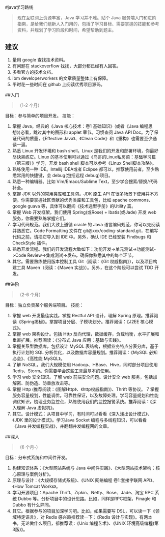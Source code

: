 #java学习路线

>现在互联网上资源丰富，Java 学习并不难。贴个 Java 服务端入门和进阶指南，是给我们组新人入门用的，包括了学习目标、需要掌握的技能和参考资料，并规划了学习阶段和时间，希望帮助到题主。

## 建议
1. 量用 google 查找技术资料。
2. 有问题在 stackoverflow 找找，大部分都已经有人回答。
3. 多看官方的技术文档。
4. ibm developerworkers 的文章质量整体上有保障。
5. 平时花一些时间在 github 上阅读优秀项目源码。

##入门
>（1-2 个月）

目标：参与简单的项目开发。
技能：
1. 掌握 Java。经典的《Java 核心技术：卷1 基础知识》(或者《Java 编程思想》)必看，跳过其中的图形和 applet 章节。习惯查阅 Java API Doc。为了保证代码的质量，《Effective Java》、《Clean Code》和《重构》也需要至少通读一遍。
2. 熟悉 Linux 开发环境和 bash shell。Linux 是我们的开发和部署环境，你最好尽快熟练它。Linux 的基本使用可以通过《鸟哥的Linux私房菜：基础学习篇（第三版）》学习，开发 bash shell 脚本可以参考《Linux Shell脚本攻略》。
3. 熟练使用一种 IDE。Intellij IDEA或者 Eclipse 都可以，推荐使用前者。至少熟悉常用的快捷键，会 debug(包括远程 debug)项目。
4. 熟悉一种编辑器。比如 Vim/Emacs/Sublime Text，至少学会搜索/替换/代码补全。
5. 掌握 JDK 以外的常用类库和工具包。JDK 原生 API 在很多场景下使用并不方便。你需要掌握社区贡献的优秀类库和工具包，比如 apache commons、google guava 等，具体可以翻阅《技术选型手册》的Utility 篇。
6. 掌握 Web 开发框架。我们使用 Spring(或Rose) + Ibatis(或Jade) 开发 web 服务，你需要熟练掌握它们。
7. 学习代码规范。我们大致上遵循 oracle 的 Java 语言编码规范，你可以先阅读并熟悉它。Code Formatting 文件在 git@xxx/coding-standard.git，在编写代码之前，请把它导入到 IDE 中。另外，确认 IDE 已经安装 Findbugs 和 CheckStyle 插件。
8. 熟悉开发流程。我们的开发流程大致如下：功能开发->单元测试->功能测试->Code Review->集成测试->发布。确保你熟悉其中的每个环节。
8. 其它。需要熟练使用版本控制工具 Git（阅读：《Git 权威指南》），以及项目构建工具 Maven（阅读：《Maven 实战》）。另外，在这个阶段可以尝试 TDD 开发。

##进阶
>（2-6 个月）

目标：独立负责某个服务端项目。
技能：
1. 掌握 web 开发最佳实践，掌握 Restful API 设计，理解 Spring 原理。推荐阅读《Spring揭秘》。掌握项目分层、子模块划分。推荐阅读：《J2EE 核心模式》。
2. 掌握 web 架构设计。包括 Http 反向代理，数据缓存，负载均衡，水平扩展和垂直扩展。推荐阅读：《分布式 Java 应用：基础与实践》。
3. 掌握关系型数据库。包括设计 MySQL 表结构，根据业务特点分表分库，基于执行计划的 SQL 分析优化，以及数据库容量规划。推荐阅读：《MySQL 必知必会》、《高性能 MySQL》。
4. 了解 NoSQL。我们大规模使用 Hadoop、HBase、Hive，同时部分项目使用 Redis、Storm。你需要学会这些工具最基本的使用。
5. 学习 web 安全知识。了解 web 前端安全问题。设计安全 web 服务，包括加解密、防伪造、防重放攻击等。
6. 掌握 Http (推荐阅读：《图解Http》、《http权威指南》)、Thrift 等协议。
7 掌握服务容量规划，性能调优，可靠性保证，以及故障处理。学习容量规划和性能调优知识，梳理业务监控点，熟练使用我们的监控报警系统。推荐阅读：《深入理解 Java 虚拟机》。
8. 其它。设计模式：从项目中学习，有时间可以看看《深入浅出设计模式》、《JDK 里的设计模式》。学习Java Socket 编程与多线程知识，可以看看《Java 并发编程实战》，并翻翻并发编程网的文章。

##深入
>（6 个月-）

目标：分布式系统和中间件开发。
1. 构建知识体系：《大型网站系统与 Java 中间件实践》、《大型网站技术架构：核心原理与案例分析》。
2. 原理与设计：《大规模存储式系统》、《UNIX 网络编程 卷1:套接字联网 API》、《How Tomcat Works》。
3. 学习开源项目：Apache Thrift、Zipkin、Netty、Rose、Jade、淘宝 RPC 系统 Dubbo 等。分析项目中的设计思路。比如，同样是RPC框架，Finagle 和 Dubbo 有什么异同。
4. 其它。根据参与的项目加深学习吧。比如，如果需要写 DSL，可以读一下《领域特定语言》，对 Redis 感兴趣推荐读一下：《Redis 设计与实现》。有两本书，无论做什么项目，都推荐读：《Unix 编程艺术》、《UNIX 环境高级编程(第3版)》。
